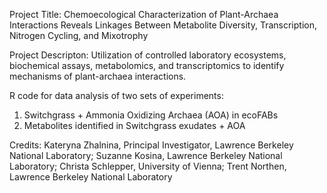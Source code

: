 Project Title: Chemoecological Characterization of Plant-Archaea Interactions Reveals Linkages Between Metabolite Diversity, Transcription, Nitrogen Cycling, and Mixotrophy

Project Descripton: Utilization of controlled laboratory ecosystems, biochemical assays, metabolomics, and transcriptomics to identify mechanisms of plant-archaea interactions.

R code for data analysis of two sets of experiments:
1) Switchgrass + Ammonia Oxidizing Archaea (AOA) in ecoFABs
2) Metabolites identified in Switchgrass exudates + AOA

Credits: 
Kateryna Zhalnina, Principal Investigator, Lawrence Berkeley National Laboratory;
Suzanne Kosina, Lawrence Berkeley National Laboratory;
Christa Schlepper, University of Vienna;
Trent Northen, Lawrence Berkeley National Laboratory
